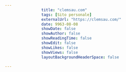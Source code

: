 ---
                title: "clemsau.com"
                tags: [Sito personale]
                externalUrl: "https://clemsau.com/"
                date: 9963-08-08
                showDate: false
                showAuthor: false
                showReadingTime: false
                showEdit: false
                showLikes: false
                showViews: false
                layoutBackgroundHeaderSpace: false
                ---

